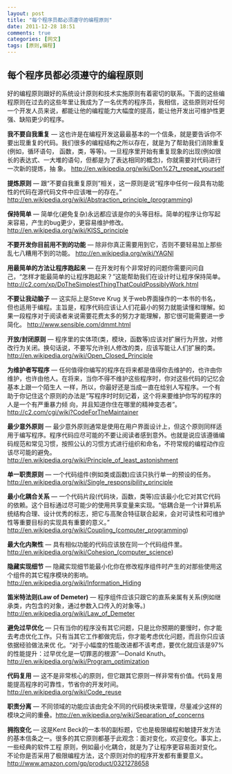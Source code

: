 ```yaml
---
layout: post
title: "每个程序员都必须遵守的编程原则"
date: 2011-12-28 18:51
comments: true
categories: [网文]
tags: [原则,编程]
---
```

## 每个程序员都必须遵守的编程原则
好的编程原则跟好的系统设计原则和技术实施原则有着密切的联系。下面的这些编程原则在过去的这些年里让我成为了一名优秀的程序员，我相信，这些原则对任何一个开发人员来说，都能让他的编程能力大幅度的提高，能让他开发出可维护性更强、缺陷更少的程序。

<strong>我不要自我重复</strong> — 这也许是在编程开发这最最基本的一个信条，就是要告诉你不要出现重复的代码。我们很多的编程结构之所以存在，就是为了帮助我们消除重复(例如，循环语句， 函数，类，等等)。一旦程序里开始有重复现象的出现(例如很长的表达式、一大堆的语句，但都是为了表达相同的概念)，你就需要对代码进行一次新的提炼，抽 象。
<a href="http://en.wikipedia.org/wiki/Don%27t_repeat_yourself">http://en.wikipedia.org/wiki/Don%27t_repeat_yourself</a>

<strong>提炼原则</strong> — 跟“不要自我重复原则”相关，这一原则是说“程序中任何一段具有功能性的代码在源代码文件中应该唯一的存在。”
<a href="http://en.wikipedia.org/wiki/Abstraction_principle_%28programming">http://en.wikipedia.org/wiki/Abstraction_principle_(programming</a>)

<strong>保持简单</strong> — 简单化(避免复杂)永远都应该是你的头等目标。简单的程序让你写起来容易，产生的bug更少，更容易维护修改。
<a href="http://en.wikipedia.org/wiki/KISS_principle">http://en.wikipedia.org/wiki/KISS_principle</a>

<strong>不要开发你目前用不到的功能</strong> — 除非你真正需要用到它，否则不要轻易加上那些乱七八糟用不到的功能。
<a href="http://en.wikipedia.org/wiki/YAGNI">http://en.wikipedia.org/wiki/YAGNI</a>

<strong>用最简单的方法让程序跑起来</strong> — 在开发时有个非常好的问题你需要问问自己，“怎样才能最简单的让程序跑起来？”这能帮助我们在设计时让程序保持简单。
<a href="http://c2.com/xp/DoTheSimplestThingThatCouldPossiblyWork.html">http://c2.com/xp/DoTheSimplestThingThatCouldPossiblyWork.html</a>

<strong>不要让我动脑子</strong> — 这实际上是Steve Krug 关于web界面操作的一本书的书名，但也适用于编程。主旨是，程序代码应该让人们花最小的努力就能读懂和理解。如果一段程序对于阅读者来说需要花费太多的努力才能理解，那它很可能需要进一步简化。
<a href="http://www.sensible.com/dmmt.html">http://www.sensible.com/dmmt.html</a>

<strong>开放</strong><strong>/</strong><strong>封闭原则</strong> — 程序里的实体项(类，模块，函数等)应该对扩展行为开放，对修改行为关闭。换句话说，不要写允许别人修改的类，应该写能让人们扩展的类。
<a href="http://en.wikipedia.org/wiki/Open_Closed_Principle">http://en.wikipedia.org/wiki/Open_Closed_Principle</a>

<strong>为维护者写程序</strong> — 任何值得你编写的程序在将来都是值得你去维护的，也许由你维护，也许由他人。在将来，当你不得不维护这些程序时，你对这些代码的记忆会基本上跟一个陌生人 一样，所以，你最好还是当成一直在给别人写程序。一个有助于你记住这个原则的办法是“写程序时时刻记着，这个将来要维护你写的程序的人是一个有严重暴力倾 向，并且知道你住在哪里的精神变态者”。
<a href="http://c2.com/cgi/wiki?CodeForTheMaintainer">http://c2.com/cgi/wiki?CodeForTheMaintainer</a>

<strong>最少意外原则</strong> — 最少意外原则通常是使用在用户界面设计上，但这个原则同样适用于编写程序。程序代码应尽可能的不要让阅读者感到意外。也就是说应该遵循编码规范和常见习惯，按照公认的习惯方式进行组织和命名，不符常规的编程动作应该尽可能的避免。
<a href="http://en.wikipedia.org/wiki/Principle_of_least_astonishment">http://en.wikipedia.org/wiki/Principle_of_least_astonishment</a>

<strong>单一职责原则</strong> — 一个代码组件(例如类或函数)应该只执行单一的预设的任务。
<a href="http://en.wikipedia.org/wiki/Single_responsibility_principle">http://en.wikipedia.org/wiki/Single_responsibility_principle</a>

<strong>最小化耦合关系</strong> — 一个代码片段(代码块，函数，类等)应该最小化它对其它代码的依赖。这个目标通过尽可能少的使用共享变量来实现。“低耦合是一个计算机系统结构合理、设计优秀的标志，把它与高聚合特征联合起来，会对可读性和可维护性等重要目标的实现具有重要的意义。”
<a href="http://en.wikipedia.org/wiki/Coupling_%28computer_programming">http://en.wikipedia.org/wiki/Coupling_(computer_programming</a>)

<strong>最大化内聚性</strong> — 具有相似功能的代码应该放在同一个代码组件里。
<a href="http://en.wikipedia.org/wiki/Cohesion_%28computer_science">http://en.wikipedia.org/wiki/Cohesion_(computer_science</a>)

<strong>隐藏实现细节</strong> — 隐藏实现细节能最小化你在修改程序组件时产生的对那些使用这个组件的其它程序模块的影响。
<a href="http://en.wikipedia.org/wiki/Information_Hiding">http://en.wikipedia.org/wiki/Information_Hiding</a>

<strong>笛米特法则</strong><strong>(Law of Demeter)</strong> — 程序组件应该只跟它的直系亲属有关系(例如继承类，内包含的对象，通过参数入口传入的对象等。)
<a href="http://en.wikipedia.org/wiki/Law_of_Demeter">http://en.wikipedia.org/wiki/Law_of_Demeter</a>

<strong>避免过早优化</strong> — 只有当你的程序没有其它问题，只是比你预期的要慢时，你才能去考虑优化工作。只有当其它工作都做完后，你才能考虑优化问题，而且你只应该依据经验做法来优 化。“对于小幅度的性能改进都不该考虑，要优化就应该是97%的性能提升：过早优化是一切罪恶的根源”—Donald Knuth。
<a href="http://en.wikipedia.org/wiki/Program_optimization">http://en.wikipedia.org/wiki/Program_optimization</a>

<strong>代码复用</strong> — 这不是非常核心的原则，但它跟其它原则一样非常有价值。代码复用能提高程序的可靠性，节省你的开发时间。
<a href="http://en.wikipedia.org/wiki/Code_reuse">http://en.wikipedia.org/wiki/Code_reuse</a>

<strong>职责分离</strong> — 不同领域的功能应该由完全不同的代码模块来管理，尽量减少这样的模块之间的重叠。<a href="http://en.wikipedia.org/wiki/Separation_of_concerns">http://en.wikipedia.org/wiki/Separation_of_concerns</a>

<strong>拥抱变化</strong> — 这是Kent Beck的一本书的副标题，它也是极限编程和敏捷开发方法的基本信条之一。很多的其它原则都基于此观念：面对变化，欢迎变化。事实上，一些经典的软件工程 原则，例如最小化耦合，就是为了让程序更容易面对变化。不论你是否采用了极限编程方法，这个原则对你的程序开发都有重要意义。<a href="http://bit.ly/pR5Ii5">http://www.amazon.com/gp/product/0321278658</a>
